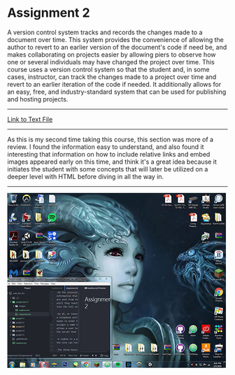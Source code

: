 # Assignment 2

A version control system tracks and records the changes made to a document over time. This system provides the convenience of allowing the author to revert to an earlier version of the document's code if need be, and makes collaborating on projects easier by allowing piers to observe how one or several individuals may have changed the project over time. This course uses a version control system so that the student and, in some cases, instructor, can track the changes made to a project over time and revert to an earlier iteration of the code if needed. It additionally allows for an easy, free, and industry-standard system that can be used for publishing and hosting projects.

---

[Link to Text File](./assignment-2/responses.txt)

---

As this is my second time taking this course, this section was more of a review. I found the information easy to understand, and also found it interesting that information on how to include relative links and embed images appeared early on this time, and think it's a great idea because it initiates the student with some concepts that will later be utilized on a deeper level with HTML before diving in all the way in.

---

![image of desktop](./images/desktop_workspace_screenshot.jpg)
